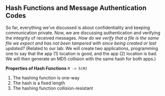 ## Hash Functions and Message Authentication Codes

So far, everything we've discussed is about confidentiality and keeping communication private. Now, we are discussing authentication and verifying the integrity of received messages. 
*How do we verify that a file is the same file we expect and has not been tampered with since being created or last updated?*
(Related to our lab: We will create two applications, programming one to say that the app (1) location is good, and the app (2) location is bad. We will then generate an MD5 collision with the same hash for both apps.)

**Properties of Hash Functions**
`M -> h(M)`
1. The hashing function is one-way
2. The hash is a fixed length
3. The hashing function collision-resistant

